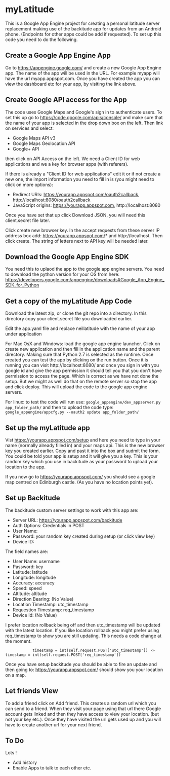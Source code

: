 # myLatitude

This is a Google App Engine project for creating a personal latitude server replacement making use of the backitude app for updates from an Android phone. (Endpoints for other apps could be add if requested). To set up this code you need to do the following.

## Create a Google App Engine App ##

Go to https://appengine.google.com/ and create a new Google App Engine app. The name of the app will be used in the URL. For example myapp will have the url myapp.appspot.com. Once you have created the app you can view the dashboard etc for your app, by visiting the link above. 

## Create Google API access for the App ##

The code uses Google Maps and Google's sign in to authenticate users. To set this up go to https://code.google.com/apis/console/ and make sure that the name of your app is selected in the drop down box on the left. Then link on services and select:

* Google Maps API v3
* Google Maps Geolocation API
* Google+ API

then click on API Access on the left. We need a Client ID for web applications and we a key for browser apps (with referers).

If there is already a "Client ID for web applications" edit it or if not create a new one, the import information you need to fill in is (you might need to click on more options):

* Redirect URIs: https://yourapp.appspot.com/oauth2callback, http://localhost:8080/oauth2callback
* JavaScript origins: https://yourapp.appspot.com, http://localhost:8080

Once you have set that up click Download JSON, you will need this client.secret file later.

Click create new browser key. In the accept requests from these server IP address box add: https://yourapp.appspot.com/* and http://localhost. Then click create. The string of letters next to API key will be needed later.

## Download the Google App Engine SDK ##

You need this to uplaod the app to the google app engine servers. You need to download the python version for your OS from here: https://developers.google.com/appengine/downloads#Google_App_Engine_SDK_for_Python

## Get a copy of the myLatitude App Code ##

Download the latest zip, or clone the git repo into a directory. In this directory copy your client.secret file you downloaded earlier.

Edit the app.yaml file and replace neillatitude with the name of your app under application

For Mac OsX and Windows: load the google app engine launcher. Click on create new application and then fill in the application name and the parent directory. Making sure that Python 2.7 is selected as the runtime. Once created you can test the app by clicking on the run button. Once it is running you can visit http://localhost:8080/ and once you sign in with you google id and give the app permission it should tell you that you don't have permission to access the page. Which is correct as we have not done the setup. But we might as well do that on the remote server so stop the app and click deploy. This will upload the code to the google app engine servers.

For linux: to test the code will run use: `google_appengine/dev_appserver.py app_folder_path/` and then to upload the code type: `google_appengine/appcfg.py --oauth2 update app_folder_path/`

## Set up the myLatitude app ##

Vist https://yourapp.appspot.com/setup and here you need to type in your name (normally already filled in) and your maps api. This is the new browser key you created earlier. Copy and past it into the box and sudmit the form. You could be told your app is setup and it will give you a key. This is your random key which you use in backitude as your password to upload your location to the app. 

If you now go to https://yourapp.appspot.com/ you should see a google map centred on Edinburgh castle. (As you have no location points yet).

## Set up Backitude ##

The backitude custom server settings to work with this app are:

* Server URL: https://yourapp.appspot.com/backitude
* Auth Options: Credentials in POST
* User Name: <leave blank>
* Password: your random key created during setup (or click view key)
* Device ID: <does not need changing>

The field names are:

* User Name: username
* Password: key
* Latitude: latitude
* Longitude: longitude
* Accuracy: accuracy
* Speed: speed
* Altitude: altitude
* Direction Bearing: (No Value)
* Location Timestamp: utc_timestamp
* Requestion Timestamp: req_timestamp
* Device Id: (No Value)

I prefer location rollback being off and then utc_timestamp will be updated with the latest location. If you like location rollback you might prefer using req_timestamp to show you are still updating. This needs a code change at the moment. 
				
				timestamp = int(self.request.POST['utc_timestamp']) -> timestamp = int(self.request.POST['req_timestamp'])

Once you have setup backitude you should be able to fire an update and then going to: https://yourapp.appspot.com/ should show you your location on a map.

## Let friends View ##

To add a friend click on Add friend. This creates a random url which you can send to a friend. When they visit your page using that url there Google account gets linked and then they have access to view your location. (but not your key etc.). Once they have visited the url gets used up and you will have to create another url for your next friend.

## To Do ##

Lots !

* Add history
* Enable Apps to talk to each other etc.


